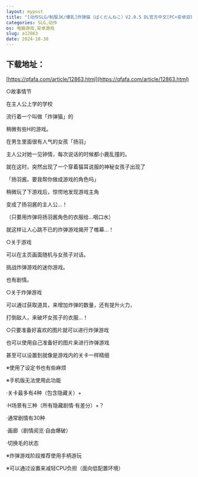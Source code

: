 ```yaml
---
layout: mypost
title: "[动作SLG/制服JK/爆乳]炸弹猫（ばくだんねこ）V2.0.5 DL官方中文[PC+安卓双端-4.20G]"
categories: SLG,动作
os: 电脑游戏,安卓游戏
slug: a12863
date: 2024-10-30
---
```


## 下载地址：

[https://qfafa.com/article/12863.html](https://qfafa.com/article/12863.html)

○故事情节

在主人公上学的学校

流行着一个叫做「炸弹猫」的

稍微有些H的游戏。

在男生里面很有人气的女孩「扬羽」

主人公对她一见钟情，每次说话的时候都小鹿乱撞的。

就在这时，突然出现了一个穿着猫耳说服的神秘女孩子出现了

「扬羽酱。要我帮你做成游戏的角色吗」

稍微玩了下游戏后，惊愕地发现游戏主角

变成了扬羽酱的主人公…！

（只要用炸弹将扬羽酱角色的衣服给…咽口水）

就这样让人心跳不已的炸弹游戏揭开了帷幕…！

○关于游戏

可以在主页画面随机与女孩子对话。

挑战炸弹游戏的迷你游戏。

也有剧情。

○关于炸弹游戏

可以通过获取道具，来增加炸弹的数量，还有提升火力，

打倒敌人，来破坏女孩子的衣服…！

○只要准备好喜欢的图片就可以进行炸弹游戏

也可以使用自己准备好的图片来进行炸弹游戏

甚至可以设置到就像是游戏内的关卡一样精细

※使用了设定书也有些麻烦

※手机版无法使用此功能

·关卡最多有4种（包含隐藏关）+

·H场景有三种（所有隐藏剧情·有差分）+？

·通常剧情有30种

·画廊（剧情阅览·自由爆破）

·切换毛的状态

※炸弹游戏阶段推荐使用手柄游玩

※可以通过设置来减轻CPU负担（面向低配置环境）
